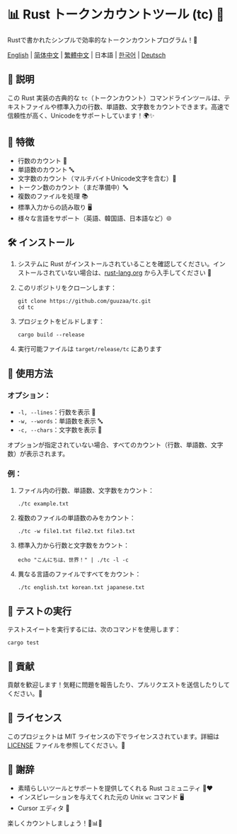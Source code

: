 # 📊 Rust トークンカウントツール (tc) 🦀

Rustで書かれたシンプルで効率的なトークンカウントプログラム！🚀

[English](../README.md) | [简体中文](README-zh-CN.md) | [繁體中文](README-zh-TW.md) | 日本語 | [한국어](README-ko-KR.md) | [Deutsch](README-de-DE.md)

## 📝 説明

この Rust 実装の古典的な `tc`（トークンカウント）コマンドラインツールは、テキストファイルや標準入力の行数、単語数、文字数をカウントできます。高速で信頼性が高く、Unicodeをサポートしています！🌍✨

## 🎯 特徴

- 行数のカウント 📏
- 単語数のカウント 🔤
- 文字数のカウント（マルチバイトUnicode文字を含む）🔡
- トークン数のカウント（まだ準備中）🔤
- 複数のファイルを処理 📚
- 標準入力からの読み取り 🖥️
- 様々な言語をサポート（英語、韓国語、日本語など）🌐

## 🛠️ インストール

1. システムに Rust がインストールされていることを確認してください。インストールされていない場合は、[rust-lang.org](https://www.rust-lang.org/tools/install) から入手してください 🦀

2. このリポジトリをクローンします：
   ```
   git clone https://github.com/guuzaa/tc.git
   cd tc
   ```

3. プロジェクトをビルドします：
   ```
   cargo build --release
   ```

4. 実行可能ファイルは `target/release/tc` にあります

## 🚀 使用方法

### オプション：

- `-l, --lines`：行数を表示 📏
- `-w, --words`：単語数を表示 🔤
- `-c, --chars`：文字数を表示 🔡

オプションが指定されていない場合、すべてのカウント（行数、単語数、文字数）が表示されます。

### 例：

1. ファイル内の行数、単語数、文字数をカウント：
   ```
   ./tc example.txt
   ```

2. 複数のファイルの単語数のみをカウント：
   ```
   ./tc -w file1.txt file2.txt file3.txt
   ```

3. 標準入力から行数と文字数をカウント：
   ```
   echo "こんにちは、世界！" | ./tc -l -c
   ```

4. 異なる言語のファイルですべてをカウント：
   ```
   ./tc english.txt korean.txt japanese.txt
   ```

## 🧪 テストの実行

テストスイートを実行するには、次のコマンドを使用します：
```
cargo test
```

## 🤝 貢献

貢献を歓迎します！気軽に問題を報告したり、プルリクエストを送信したりしてください。🎉

## 📜 ライセンス

このプロジェクトは MIT ライセンスの下でライセンスされています。詳細は [LICENSE](../LICENSE) ファイルを参照してください。📄

## 🙏 謝辞

- 素晴らしいツールとサポートを提供してくれる Rust コミュニティ 🦀❤️
- インスピレーションを与えてくれた元の Unix `wc` コマンド 🖥️
- Cursor エディタ 🤖

楽しくカウントしましょう！🎉📊🚀
